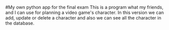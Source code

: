 #My own python app for the final exam
This is a program what my friends, and I can use for planning a video game's character. In this version we can add, update or delete a character and also we can see all the character in the database.